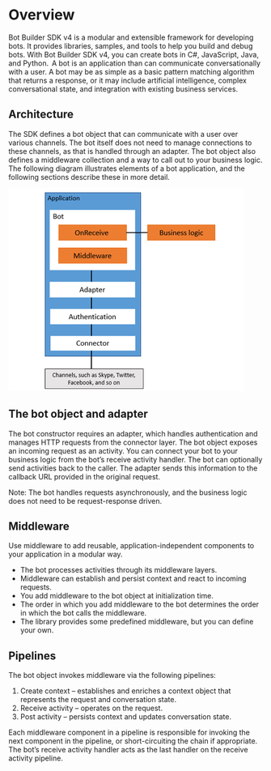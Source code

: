 # Overview
Bot Builder SDK v4 is a modular and extensible framework for developing bots. It provides libraries, samples, and tools to help you build and debug bots. With Bot Builder SDK v4, you can create bots in C#, JavaScript, Java, and Python.  
A bot is an application than can communicate conversationally with a user. A bot may be as simple as a basic pattern matching algorithm that returns a response, or it may include artificial intelligence, complex conversational state, and integration with existing business services.
## Architecture
The SDK defines a bot object that can communicate with a user over various channels. The bot itself does not need to manage connections to these channels, as that is handled through an adapter. The bot object also defines a middleware collection and a way to call out to your business logic. The following diagram illustrates elements of a bot application, and the following sections describe these in more detail.

![Overview](media/bot-overview.png)

## The bot object and adapter
The bot constructor requires an adapter, which handles authentication and manages HTTP requests from the connector layer.
The bot object exposes an incoming request as an activity. You can connect your bot to your business logic from the bot’s receive activity handler. The bot can optionally send activities back to the caller. The adapter sends this information to the callback URL provided in the original request.

Note: The bot handles requests asynchronously, and the business logic does not need to be request-response driven.
## Middleware
Use middleware to add reusable, application-independent components to your application in a modular way.
- The bot processes activities through its middleware layers.
- Middleware can establish and persist context and react to incoming requests.
- You add middleware to the bot object at initialization time.
- The order in which you add middleware to the bot determines the order in which the bot calls the middleware.
- The library provides some predefined middleware, but you can define your own.
## Pipelines
The bot object invokes middleware via the following pipelines:
1. Create context – establishes and enriches a context object that represents the request and conversation state. 
1. Receive activity – operates on the request.
1. Post activity – persists context and updates conversation state.

Each middleware component in a pipeline is responsible for invoking the next component in the pipeline, or short-circuiting the chain if appropriate. The bot’s receive activity handler acts as the last handler on the receive activity pipeline.
